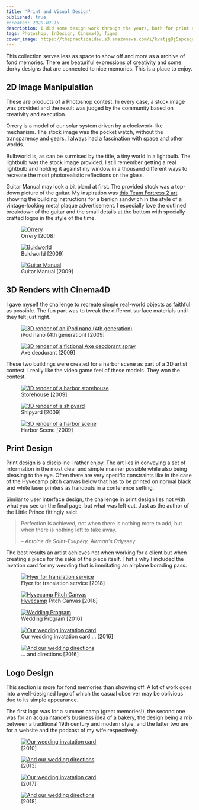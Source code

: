 ```yaml
---
title: 'Print and Visual Design'
published: true
#created: 2020-02-15
description: I did some design work through the years, both for print and web, that I still treasure
tags: Photoshop, InDesign, Cinema4D, figma
cover_image: https://thepracticaldev.s3.amazonaws.com/i/kvatjg8j5spcage2jeuj.jpg
---
```


This collection serves less as space to show off and more as a archive of fond memories. There are beaturiful expressions of creativity and some dorky designs that are connected to nice memories. This is a place to enjoy.

## 2D Image Manipulation

These are products of a Photoshop contest. In every case, a stock image was provided and the result was judged by the community based on creativity and execution.

Orrery is a model of our solar system driven by a clockwork-like mechanism. The stock image was the pocket watch, without the transparency and gears. I always had a fascination with space and other worlds.

Bulbworld is, as can be surmised by the title, a tiny world in a lightbulb. The lightbulb was the stock image provided. I still remember getting a real lightbulb and holding it against my window in a thousand different ways to recreate the most photorealistic reflections on the glass.

Guitar Manual may look a bit bland at first. The provided stock was a top-down picture of the guitar. My inspiration was [this Team Fortress 2 art](https://wiki.teamfortress.com/wiki/Sandvich/de#/media/File:Meetthesandvich4.PNG) showing the building instructions for a benign sandwich in the style of a vintage-looking metal plaque advertisement. I especially love the outlined breakdown of the guitar and the small details at the bottom with specially crafted logos in the style of the time.

<div class="flex items-stretch justify-around mb-4">
  <figure>
    <a href="/img/work/2d-orrery.jpg">
      <img
        class="max-h-64 rounded inline-block shadow"
        src="/img/work/2d-orrery-480.jpg"
        srcset="/img/work/2d-orrery-480.jpg 480w, /img/work/2d-orrery-640.jpg 640w, /img/work/2d-orrery-960.jpg 960w, /img/work/2d-orrery.jpg"
        alt="Orrery"
      />
    </a>
    <figcaption>Orrery [2008]</figcaption>
  </figure>
  <figure class="ml-3">
    <a href="/img/work/2d-bulbworld.jpg">
      <img
        class="max-h-64 rounded inline-block shadow"
        src="/img/work/2d-bulbworld-480.jpg"
        srcset="/img/work/2d-bulbworld-480.jpg 480w, /img/work/2d-bulbworld-640.jpg 640w, /img/work/2d-bulbworld-960.jpg 960w, /img/work/2d-bulbworld.jpg"
        alt="Buldworld"
      />
    </a>
    <figcaption>Buldworld [2009]</figcaption>
  </figure>
  <figure class="ml-3">
    <a href="/img/work/2d-guitar-manual.jpg">
      <img
        class="max-h-64 rounded inline-block shadow"
        src="/img/work/2d-guitar-manual-480.jpg"
        srcset="/img/work/2d-guitar-manual-480.jpg 480w, /img/work/2d-guitar-manual-640.jpg 640w, /img/work/2d-guitar-manual-960.jpg 960w, /img/work/2d-guitar-manual.jpg"
        alt="Guitar Manual"
      />
    </a>
    <figcaption>Guitar Manual [2009]</figcaption>
  </figure>
</div>

## 3D Renders with Cinema4D

I gave myself the challenge to recreate simple real-world objects as faithful as possible. The fun part was to tweak the different surface materials until they felt just right.

<div class="flex items-stretch justify-around mb-4">
  <figure class="">
    <a href="/img/work/3d-ipod-nano.jpg">
      <img
        class="max-h-64 rounded inline-block shadow"
        src="/img/work/3d-ipod-nano-480.jpg"
        srcset="/img/work/3d-ipod-nano-480.jpg 480w, /img/work/3d-ipod-nano-640.jpg 640w, /img/work/3d-ipod-nano-960.jpg 960w, /img/work/3d-ipod-nano.jpg"
        alt="3D render of an iPod nano (4th generation)"
      />
    </a>
    <figcaption>iPod nano (4th generation) [2009]</figcaption>
  </figure>
  <figure class="ml-3">
    <a href="/img/work/3d-axe-deodorant.jpg">
      <img
        class="max-h-64 rounded inline-block shadow"
        src="/img/work/3d-axe-deodorant-480.jpg"
        srcset="/img/work/3d-axe-deodorant-480.jpg 480w, /img/work/3d-axe-deodorant-640.jpg 640w, /img/work/3d-axe-deodorant-960.jpg 960w, /img/work/3d-axe-deodorant.jpg"
        alt="3D render of a fictional Axe deodorant spray"
      />
    </a>
    <figcaption>Axe deodorant [2009]</figcaption>
  </figure>
</div>

These two buildings were created for a harbor scene as part of a 3D artist contest. I really like the video game feel of these models. They won the contest.

<div class="flex items-stretch justify-around mb-4">
  <figure class="">
    <a href="/img/work/3d-harbor-storehouse.jpg">
      <img
        class="max-h-64 rounded inline-block shadow"
        src="/img/work/3d-harbor-storehouse-480.jpg"
        srcset="/img/work/3d-harbor-storehouse-480.jpg 480w, /img/work/3d-harbor-storehouse-640.jpg 640w, /img/work/3d-harbor-storehouse-960.jpg 960w, /img/work/3d-harbor-storehouse.jpg"
        alt="3D render of a harbor storehouse"
      />
    </a>
    <figcaption>Storehouse [2009]</figcaption>
  </figure>
  <figure class="ml-3">
    <a href="/img/work/3d-harbor-shipyard.jpg">
      <img
        class="max-h-64 rounded inline-block shadow"
        src="/img/work/3d-harbor-shipyard-480.jpg"
        srcset="/img/work/3d-harbor-shipyard-480.jpg 480w, /img/work/3d-harbor-shipyard-640.jpg 640w, /img/work/3d-harbor-shipyard-960.jpg 960w, /img/work/3d-harbor-shipyard.jpg"
        alt="3D render of a shipyard"
      />
    </a>
    <figcaption>Shipyard [2009]</figcaption>
  </figure>
  <figure class="ml-3">
    <a href="/img/work/3d-harbor-scene.jpg">
      <img
        class="max-h-64 rounded inline-block shadow"
        src="/img/work/3d-harbor-scene-480.jpg"
        srcset="/img/work/3d-harbor-scene-480.jpg 480w, /img/work/3d-harbor-scene-640.jpg 640w, /img/work/3d-harbor-scene-960.jpg 960w, /img/work/3d-harbor-scene.jpg"
        alt="3D render of a harbor scene"
      />
    </a>
    <figcaption>Harbor Scene [2009]</figcaption>
  </figure>
</div>

<!-- This work in progress render of a futuristic space ship comes with a turret animation. Even though the animation is very simple I had great fun tweaking it until it felt just right inconveying the mass and recoil of each shot.

<div class="flex items-stretch justify-around mb-4">
  <figure class="">
    <a href="/img/work/3d-spaceship-feme.jpg">
      <img
        class="max-h-64 rounded inline-block shadow"
        src="/img/work/3d-spaceship-feme-480.jpg"
        srcset="/img/work/3d-spaceship-feme-480.jpg 480w, /img/work/3d-spaceship-feme-640.jpg 640w, /img/work/3d-spaceship-feme.jpg"
        alt="3D render of a work in progress spaceship"
      />
    </a>
    <figcaption>Spaceship WIP [2009]</figcaption>
  </figure>
  <figure class="ml-3">
    <a href="/img/work/3d-turret-animation.gif">
      <img
        class="max-h-64 rounded inline-block shadow"
        src="/img/work/3d-turret-animation.gif"
        alt="3D animation of a turret"
      />
    </a>
    <figcaption>Turret Animation [2009]</figcaption>
  </figure>
</div> -->

## Print Design

Print design is a discipline I rather enjoy. The art lies in conveying a set of information in the most clear and simple manner possible while also being pleasing to the eye. Often there are very specific constraints like in the case of the Hyvecamp pitch canvas below that has to be printed on normal black and white laser printers as handouts in a conference setting.

Similar to user interface design, the challenge in print design lies not with what you see on the final page, but what was left out. Just as the author of the Little Prince fittingly said:

> Perfection is achieved, not when there is nothing more to add, but when there is nothing left to take away.
>
> – _Antoine de Saint-Exupéry, Airman's Odyssey_

The best results an artist achieves not when working for a client but when creating a piece for the sake of the piece itself. That's why I included the invation card for my wedding that is immitating an airplane borading pass.

<div class="flex items-stretch justify-around mb-4">
  <figure class="">
    <a href="/img/work/print-ellen4all-flyer.jpg">
      <img
        class="max-h-64 rounded inline-block shadow"
        src="/img/work/print-ellen4all-flyer-480.jpg"
        srcset="/img/work/print-ellen4all-flyer-480.jpg 480w, /img/work/print-ellen4all-flyer-640.jpg 640w, /img/work/print-ellen4all-flyer.jpg"
        alt="Flyer for translation service"
      />
    </a>
    <figcaption>Flyer for translation service [2018]</figcaption>
  </figure>
  <figure class="ml-3">
    <a href="/img/work/print-hyvecamp-pitch-canvas.jpg">
      <img
        class="max-h-64 rounded inline-block shadow"
        src="/img/work/print-hyvecamp-pitch-canvas-480.jpg"
        srcset="/img/work/print-hyvecamp-pitch-canvas-480.jpg 480w, /img/work/print-hyvecamp-pitch-canvas-640.jpg 640w, /img/work/print-hyvecamp-pitch-canvas.jpg"
        alt="Hyvecamp Pitch Canvas"
      />
    </a>
    <figcaption><a href="http://www.hyvecamp.com/">Hyvecamp</a> Pitch Canvas [2018]</figcaption>
  </figure>
  <figure class="ml-3">
    <a href="/img/work/print-wedding-program.jpg">
      <img
        class="max-h-64 rounded inline-block shadow"
        src="/img/work/print-wedding-program-480.jpg"
        srcset="/img/work/print-wedding-program-480.jpg 480w, /img/work/print-wedding-program-640.jpg 640w, /img/work/print-wedding-program.jpg"
        alt="Wedding Program"
      />
    </a>
    <figcaption>Wedding Program [2016]</figcaption>
  </figure>
</div>


<div class="flex items-stretch justify-around mb-4">
  <figure class="">
    <a href="/img/work/print-wedding-invite-1.jpg">
      <img
        class="max-h-64 rounded inline-block shadow"
        src="/img/work/print-wedding-invite-1-480.jpg"
        srcset="/img/work/print-wedding-invite-1-480.jpg 480w, /img/work/print-wedding-invite-1-640.jpg 640w, /img/work/print-wedding-invite-1.jpg"
        alt="Our wedding invatation card"
      />
    </a>
    <figcaption>Our wedding invatation card ... [2016]</figcaption>
  </figure>
  <figure class="ml-3">
    <a href="/img/work/print-wedding-invite-2.jpg">
      <img
        class="max-h-64 rounded inline-block shadow"
        src="/img/work/print-wedding-invite-2-480.jpg"
        srcset="/img/work/print-wedding-invite-2-480.jpg 480w, /img/work/print-wedding-invite-2-640.jpg 640w, /img/work/print-wedding-invite-2.jpg"
        alt="And our wedding directions"
      />
    </a>
    <figcaption>... and directions [2016]</figcaption>
  </figure>
</div>


## Logo Design

This section is more for fond memories than showing off. A lot of work goes into a well-designed logo of which the casual observer may be oblivious due to its simple appearance.

The first logo was for a summer camp (great memories!), the second one was for an acquaintance's business idea of a bakery, the design being a mix between a traditional 19th century and modern style, and the latter two are for a website and the podcast of my wife respectively.

<div class="flex items-stretch justify-around mb-4">
  <figure class="">
    <a href="/img/work/logo-gallierlager.jpg">
      <img
        class="max-h-64 rounded inline-block shadow"
        src="/img/work/logo-gallierlager-480.jpg"
        srcset="/img/work/logo-gallierlager-480.jpg 480w, /img/work/logo-gallierlager-640.jpg 640w, /img/work/logo-gallierlager.jpg"
        alt="Our wedding invatation card"
      />
    </a>
    <figcaption>[2010]</figcaption>
  </figure>
  <figure class="ml-3">
    <a href="/img/work/logo-lighthouse-goods.jpg">
      <img
        class="max-h-64 rounded inline-block shadow"
        src="/img/work/logo-lighthouse-goods-480.jpg"
        srcset="/img/work/logo-lighthouse-goods-480.jpg 480w, /img/work/logo-lighthouse-goods-640.jpg 640w, /img/work/logo-lighthouse-goods.jpg"
        alt="And our wedding directions"
      />
    </a>
    <figcaption>[2013]</figcaption>
  </figure>
  <figure class="ml-3">
    <a href="/img/work/logo-ide.png">
      <img
        class="max-h-64 rounded inline-block shadow"
        src="/img/work/logo-ide-480.png"
        srcset="/img/work/logo-ide-480.png 480w, /img/work/logo-ide-640.png 640w, /img/work/logo-ide.png"
        alt="Our wedding invatation card"
      />
    </a>
    <figcaption>[2017]</figcaption>
  </figure>
  <figure class="ml-3">
    <a href="/img/work/logo-papo-missionario.jpg">
      <img
        class="max-h-64 rounded inline-block shadow"
        src="/img/work/logo-papo-missionario-480.jpg"
        srcset="/img/work/logo-papo-missionario-480.jpg 480w, /img/work/logo-papo-missionario-640.jpg 640w, /img/work/logo-papo-missionario.jpg"
        alt="And our wedding directions"
      />
    </a>
    <figcaption>[2018]</figcaption>
  </figure>
</div>


<!-- ## User Interfaces -->



<!--
- wedding invitation + programm
- mission institute boardgame
- some of the logos
- podcast cover art
-->


